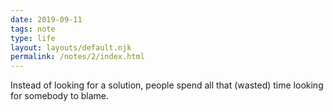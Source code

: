 ```yaml
---
date: 2019-09-11
tags: note
type: life
layout: layouts/default.njk
permalink: /notes/2/index.html
---
```


Instead of looking for a solution, people spend all that (wasted) time looking for somebody to blame.
